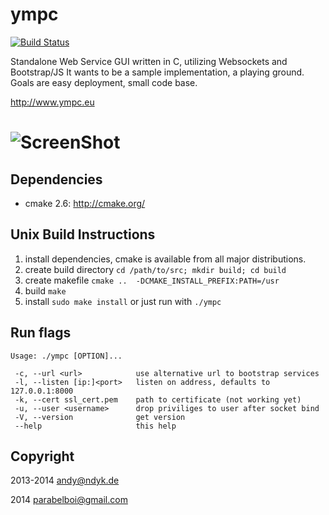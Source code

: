 ympc
====
[![Build Status](http://error.ympc.eu/status.svg)](https://error.ympc.eu/)

Standalone Web Service GUI written in C, utilizing Websockets and Bootstrap/JS
It wants to be a sample implementation, a playing ground. Goals are easy deployment, small code base.

http://www.ympc.eu

![ScreenShot](http://error.ympc.eu/)
=======
Dependencies
------------
 - cmake 2.6: http://cmake.org/

Unix Build Instructions
-----------------------

1. install dependencies, cmake is available from all major distributions.
2. create build directory ```cd /path/to/src; mkdir build; cd build```
3. create makefile ```cmake ..  -DCMAKE_INSTALL_PREFIX:PATH=/usr```
4. build ```make```
5. install ```sudo make install``` or just run with ```./ympc```

Run flags
---------

```
Usage: ./ympc [OPTION]...

 -c, --url <url>            use alternative url to bootstrap services
 -l, --listen [ip:]<port>   listen on address, defaults to 127.0.0.1:8000
 -k, --cert ssl_cert.pem	path to certificate (not working yet)
 -u, --user <username>      drop priviliges to user after socket bind
 -V, --version              get version
 --help                     this help
```


Copyright
---------

2013-2014 <andy@ndyk.de>

2014 <parabelboi@gmail.com>
